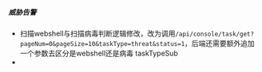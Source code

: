 ##### 威胁告警

- 扫描webshell与扫描病毒判断逻辑修改，改为调用`/api/console/task/get?pageNum=0&pageSize=10&taskType=threat&status=1`，后端还需要额外追加一个参数去区分是webshell还是病毒  taskTypeSub
- 